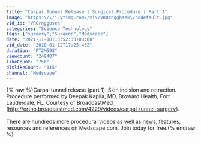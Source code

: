 ```yaml
---
title: "Carpal Tunnel Release | Surgical Procedure | Part I"
image: "https:\/\/i.ytimg.com\/vi\/VROrnggbsek\/hqdefault.jpg"
vid_id: "VROrnggbsek"
categories: "Science-Technology"
tags: ["surgery","Surgeon","Medscape"]
date: "2021-11-18T13:52:33+03:00"
vid_date: "2018-01-12T17:25:43Z"
duration: "PT2M59S"
viewcount: "249487"
likeCount: "756"
dislikeCount: "115"
channel: "Medscape"
---
```

{% raw %}Carpal tunnel release (part 1). Skin incision and retraction. Procedure performed by Deepak Kapila, MD, Broward Health, Fort Lauderdale, FL. Courtesy of BroadcastMed (<a rel="nofollow" target="blank" href="http://ortho.broadcastmed.com/4229/videos/carpal-tunnel-surgery).">http://ortho.broadcastmed.com/4229/videos/carpal-tunnel-surgery).</a><br /><br />There are hundreds more procedural videos as well as news, features, resources and references on Medscape.com. Join today for free.{% endraw %}
